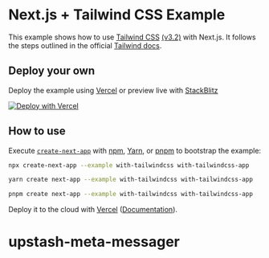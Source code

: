 # Next.js + Tailwind CSS Example

This example shows how to use [Tailwind CSS](https://tailwindcss.com/) [(v3.2)](https://tailwindcss.com/blog/tailwindcss-v3-2) with Next.js. It follows the steps outlined in the official [Tailwind docs](https://tailwindcss.com/docs/guides/nextjs).

## Deploy your own

Deploy the example using [Vercel](https://vercel.com?utm_source=github&utm_medium=readme&utm_campaign=next-example) or preview live with [StackBlitz](https://stackblitz.com/github/vercel/next.js/tree/canary/examples/with-tailwindcss)

[![Deploy with Vercel](https://vercel.com/button)](https://vercel.com/new/git/external?repository-url=https://github.com/vercel/next.js/tree/canary/examples/with-tailwindcss&project-name=with-tailwindcss&repository-name=with-tailwindcss)

## How to use

Execute [`create-next-app`](https://github.com/vercel/next.js/tree/canary/packages/create-next-app) with [npm](https://docs.npmjs.com/cli/init), [Yarn](https://yarnpkg.com/lang/en/docs/cli/create/), or [pnpm](https://pnpm.io) to bootstrap the example:

```bash
npx create-next-app --example with-tailwindcss with-tailwindcss-app
```

```bash
yarn create next-app --example with-tailwindcss with-tailwindcss-app
```

```bash
pnpm create next-app --example with-tailwindcss with-tailwindcss-app
```

Deploy it to the cloud with [Vercel](https://vercel.com/new?utm_source=github&utm_medium=readme&utm_campaign=next-example) ([Documentation](https://nextjs.org/docs/deployment)).
# upstash-meta-messager

